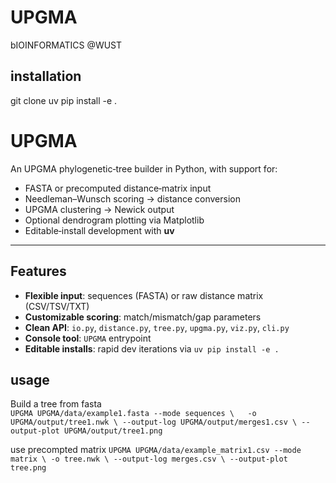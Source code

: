 # UPGMA
bIOINFORMATICS @WUST

## installation
git clone [<UPGMA>](https://github.com/Karo555/UPGMA)
uv pip install -e .

# UPGMA

An UPGMA phylogenetic‐tree builder in Python, with support for:

- FASTA or precomputed distance‐matrix input  
- Needleman–Wunsch scoring → distance conversion  
- UPGMA clustering → Newick output  
- Optional dendrogram plotting via Matplotlib  
- Editable‐install development with **uv**

---

## Features

- **Flexible input**: sequences (FASTA) or raw distance matrix (CSV/TSV/TXT)  
- **Customizable scoring**: match/mismatch/gap parameters  
- **Clean API**: `io.py`, `distance.py`, `tree.py`, `upgma.py`, `viz.py`, `cli.py`  
- **Console tool**: `UPGMA` entrypoint  
- **Editable installs**: rapid dev iterations via `uv pip install -e .`

## usage 
Build a tree from fasta <br>
`UPGMA UPGMA/data/example1.fasta --mode sequences \  
  -o UPGMA/output/tree1.nwk \
  --output-log UPGMA/output/merges1.csv \
  --output-plot UPGMA/output/tree1.png`

use precompted matrix
 `UPGMA UPGMA/data/example_matrix1.csv --mode matrix \
  -o tree.nwk \
  --output-log merges.csv \
  --output-plot tree.png`